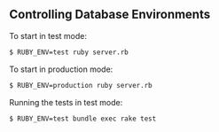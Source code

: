 ## Controlling Database Environments

To start in test mode:

```bash
$ RUBY_ENV=test ruby server.rb
```

To start in production mode:

```bash
$ RUBY_ENV=production ruby server.rb
```

Running the tests in test mode:

```bash
$ RUBY_ENV=test bundle exec rake test
```
